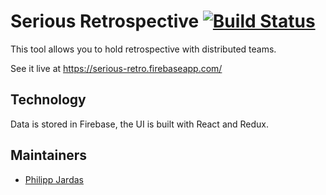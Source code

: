 # Serious Retrospective [![Build Status](https://travis-ci.org/phjardas/serious-retro.svg?branch=master)](https://travis-ci.org/phjardas/serious-retro)

This tool allows you to hold retrospective with distributed teams.

See it live at https://serious-retro.firebaseapp.com/

## Technology

Data is stored in Firebase, the UI is built with React and Redux.

## Maintainers

* [Philipp Jardas](mailto:philipp@jardas.de)

